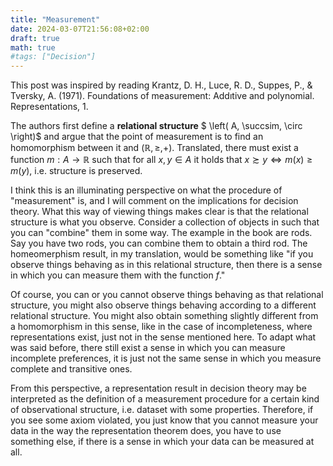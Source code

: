 ```yaml
---
title: "Measurement"
date: 2024-03-07T21:56:08+02:00
draft: true
math: true
#tags: ["Decision"]
---
```



This post was inspired by reading Krantz, D. H., Luce, R. D., Suppes, P., & Tversky, A. (1971). Foundations of measurement: Addıtive and polynomial. Representations, 1.

The authors first define a __relational structure__ $ \left( A, \succsim, \circ \right)$ and argue that the point of measurement is to find an homomorphism between it and $\left( \mathbb{R}, \geq, + \right)$. Translated, there must exist a function $m : A \rightarrow \mathbb{R}$ such that for all $x, y \in A$ it holds that $x \succsim y \iff m \left(x \right) \geq m \left( y \right)$, i.e. structure is preserved.

I think this is an illuminating perspective on what the procedure of "measurement" is, and I will comment on the implications for decision theory. What this way of viewing things makes clear is that the relational structure is what you observe. Consider a collection of objects in such that you can "combine" them in some way. The example in the book are rods. Say you have two rods, you can combine them to obtain a third rod. The homeomerphism result, in my translation, would be something like "if you observe things behaving as in this relational structure, then there is a sense in which you can measure them with the function $f$."

Of course, you can or you cannot observe things behaving as that relational structure, you might also observe things behaving according to a different relational structure. You might also obtain something slightly different from a homomorphism in this sense, like in the case of incompleteness, where representations exist, just not in the sense mentioned here. To adapt what was said before, there still exist a sense in which you can measure incomplete preferences, it is just not the same sense in which you measure complete and transitive ones.

From this perspective, a representation result in decision theory may be interpreted as the definition of a measurement procedure for a certain kind of observational structure, i.e. dataset with some properties. Therefore, if you see some axiom violated, you just know that you cannot measure your data in the way the representation theorem does, you have to use something else, if there is a sense in which your data can be measured at all.

